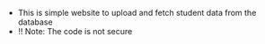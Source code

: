 - This is simple website to upload and fetch student data from the database
- !! Note: The code is not secure
